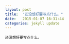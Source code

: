 ```yaml
---
layout: post
title:  "还没想好要写点什么。"
date:   2015-01-07 16:31:44
categories: jekyll update
---
```


    还没想好要写点什么。
